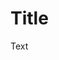 <!--
<script src="https://ajax.googleapis.com/ajax/libs/jquery/3.5.1/jquery.min.js"></script>
<script src="https://maxcdn.bootstrapcdn.com/bootstrap/3.4.1/js/bootstrap.min.js"></script>
-->

<!--
<div id="myCarousel" class="carousel slide" data-ride="carousel">

    <div class="carousel-inner" role="listbox">

      <div class="item active">
        <img src="https://raw.githubusercontent.com/maxbundscherer/telegram-analysis/master/notebooks/output/social-graph-host.png">
        <div class="carousel-caption">
          <h3>Chania</h3>
          <p>The atmosphere in Chania has a touch of Florence and Venice.</p>
        </div>
      </div>
  

      <div class="item">
        <img src="https://raw.githubusercontent.com/maxbundscherer/telegram-analysis/master/notebooks/output/social-graph-hashtag.png">
        <div class="carousel-caption">
          <h3>Chania</h3>
          <p>The atmosphere in Chania has a touch of Florence and Venice.</p>
        </div>
      </div>

    </div>

    <a class="left carousel-control" href="#myCarousel" role="button" data-slide="prev">
      <span class="glyphicon glyphicon-chevron-left" aria-hidden="true"></span>
      <span class="sr-only">Previous</span>
    </a>
    <a class="right carousel-control" href="#myCarousel" role="button" data-slide="next">
      <span class="glyphicon glyphicon-chevron-right" aria-hidden="true"></span>
      <span class="sr-only">Next</span>
    </a>

  </div>
  -->

  # Title

  Text